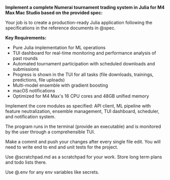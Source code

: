 **Implement a complete Numerai tournament trading system in Julia for M4 Max Mac Studio based on the provided spec:**

Your job is to create a production-ready Julia application following the specifications in the reference documents in @spec.

**Key Requirements:**

- Pure Julia implementation for ML operations
- TUI dashboard for real-time monitoring and performance analysis of past rounds
- Automated tournament participation with scheduled downloads and submissions
- Progress is shown in the TUI for all tasks (file downloads, trainings, predictions, file uploads)
- Multi-model ensemble with gradient boosting
- macOS notifications
- Optimized for M4 Max's 16 CPU cores and 48GB unified memory

Implement the core modules as specified: API client, ML pipeline with feature neutralization, ensemble management, TUI dashboard, scheduler, and notification system.

The program runs in the terminal (provide an executable) and is monitored by the user through a comprehensible TUI.

Make a commit and push your changes after every single file edit. You will need to write end to end and unit tests for the project.

Use @scratchpad.md as a scratchpad for your work. Store long term plans and todo lists there.

Use @.env for any env variables like secrets.
